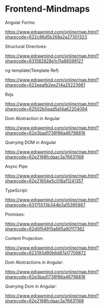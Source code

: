 # Frontend-Mindmaps

Angular Forms:

https://www.edrawmind.com/online/map.html?sharecode=622c86d5b268a2a27301323

Structural Directives:

https://www.edrawmind.com/online/map.html?sharecode=631582828e1c11a88599127

ng-template(Template Ref)
  
https://www.edrawmind.com/online/map.html?sharecode=622eeafb2ee214a25223961

Rxjs

https://www.edrawmind.com/online/map.html?sharecode=62502b0ead5a14a62204094

Dom Abstraction in Angular

https://www.edrawmind.com/online/map.html?sharecode=62e3bad1739f86a46798816

Querying DOM in Angular

https://www.edrawmind.com/online/map.html?sharecode=62e2168fcdaac3a76631168

Async Pipe

https://www.edrawmind.com/online/map.html?sharecode=62e21654e5c018a11241357

TypeScript:

https://www.edrawmind.com/online/map.html?sharecode=63175513b344b3a15395987

Promises:

https://www.edrawmind.com/online/map.html?sharecode=62d0f54915a665a90117362

Content Projection:

https://www.edrawmind.com/online/map.html?sharecode=623193d90b6d87a17709872

Dom Abstractions in Angular:

https://www.edrawmind.com/online/map.html?sharecode=62e3bad1739f86a46798816

Querying Dom in Angular:

https://www.edrawmind.com/online/map.html?sharecode=62e2168fcdaac3a76631168

